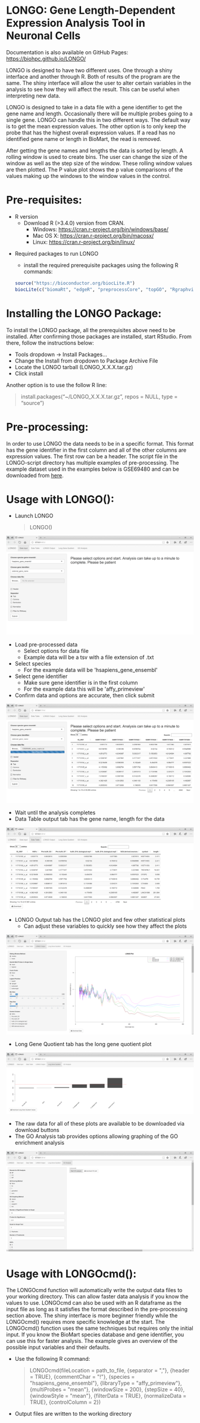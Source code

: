 # LONGO: Gene Length-Dependent Expression Analysis Tool in Neuronal Cells

Documentation is also available on GitHub Pages: https://biohpc.github.io/LONGO/

LONGO is designed to have two different uses. One through a shiny interface
and another through R. Both of results of the program are
the same. The shiny interface will allow the user to alter certain variables
in the analysis to see how they will affect the result. This can be
useful when interpreting new data.

LONGO is designed to take in a data file with a gene identifier to get
the gene name and length. Occasionally there will be multiple probes going
to a single gene. LONGO can handle this in two different ways. The default way
is to get the mean expression values. The other option is to only keep the
probe that has the highest overall expression values. If a read has no
identified gene name or length in BioMart, the read is removed.

After getting the gene names and lengths the data is sorted by length. A
rolling window is used to create bins. The user can change the size of the
window as well as the step size of the window. These rolling window values
are then plotted. The P value plot shows the p value comparisons of the values
making up the windows to the window values in the control.

# Pre-requisites:

* R version
  * Download R (>3.4.0) version from CRAN.
    * Windows: https://cran.r-project.org/bin/windows/base/
    * Mac OS X: https://cran.r-project.org/bin/macosx/
    * Linux: https://cran.r-project.org/bin/linux/

- Required packages to run LONGO

  * install the required prerequisite packages using the following R commands:
  ```r
  source("https://bioconductor.org/biocLite.R")
  biocLite(c("biomaRt", "edgeR", "preprocessCore", "topGO", "Rgraphviz", "shiny", "DT", "data.table", "hash")) 
  ```

# Installing the LONGO Package:

To install the LONGO package, all the prerequisites above need to be installed.
After confirming those packages are installed, start RStudio. From there, follow
the instructions below:

* Tools dropdown -> Install Packages…
* Change the Install from dropdown to Package Archive File
* Locate the LONGO tarball (LONGO_X.X.X.tar.gz)
* Click install

Another option is to use the follow R line:

> install.packages(“~/LONGO_X.X.X.tar.gz”, repos = NULL, type = “source”)

# Pre-processing:

In order to use LONGO the data needs to be in a specific format. This format
has the gene identifier in the first column and all of the other columns are
expression values. The first row can be a header. The script file in the LONGO-script
directory has multiple examples of pre-processing. The example dataset used
in the examples below is GSE69480 and can be downloaded from [here](https://ftp.ncbi.nlm.nih.gov/geo/series/GSE69nnn/GSE69480/matrix/).

# Usage with LONGO():

* Launch LONGO
  > LONGO()

![figure 1](./vignettes/figures/01_main.png)

* Load pre-processed data
  * Select options for data file
  * Example data will be a tsv with a file extension of .txt
* Select species
  * For the example data will be 'hsapiens_gene_ensembl'
* Select gene identifier
  * Make sure gene identifier is in the first column
  * For the example data this will be 'affy_primeview'
* Confirm data and options are accurate, then click submit

![figure 2](./vignettes/figures/02_submit.png)

* Wait until the analysis completes
* Data Table output tab has the gene name, length for the data

![figure 3](./vignettes/figures/03_data_table.png)

* LONGO Output tab has the LONGO plot and few other statistical plots
  * Can adjust these variables to quickly see how they affect the plots

![figure 4](./vignettes/figures/04_LONGO_output.png)

* Long Gene Quotient tab has the long gene quotient plot

![figure 5](./vignettes/figures/05_LONGO_lq.png)

* The raw data for all of these plots are available to be downloaded
  via download buttons
* The GO Analysis tab provides options allowing graphing of the GO enrichment
  analysis

![figure 6](./vignettes/figures/06_LONGO_go.png)

# Usage with LONGOcmd():

The LONGOcmd function will automatically write the output data files to your
working directory. This can allow faster data analysis if you know the values
to use. LONGOcmd can also be used with an R dataframe as the input file as long
as it satisfies the format described in the pre-processing section above.
The shiny interface is more beginner friendly while the LONGOcmd()
requires more specific knowledge at the start. The LONGOcmd() function uses
the same techniques but requires only the initial input. If you know the BioMart
species database and gene identifier, you can use this for faster analysis.
The example gives an overview of the possible input variables and their
defaults.

* Use the following R command:
  > LONGOcmd(fileLocation = path_to_file, {separator = ","},
  > {header = TRUE}, {commentChar = "!"},
  > {species = "hsapiens_gene_ensembl"},
  > {libraryType = "affy_primeview"}, {multiProbes = "mean"},
  > {windowSize = 200}, {stepSize = 40}, {windowStyle = "mean"},
  > {filterData = TRUE}, {normalizeData = TRUE}, {controlColumn = 2})
* Output files are written to the working directory

